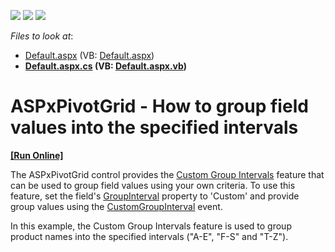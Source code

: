 <!-- default badges list -->
![](https://img.shields.io/endpoint?url=https://codecentral.devexpress.com/api/v1/VersionRange/128577020/22.1.7%2B)
[![](https://img.shields.io/badge/Open_in_DevExpress_Support_Center-FF7200?style=flat-square&logo=DevExpress&logoColor=white)](https://supportcenter.devexpress.com/ticket/details/T590073)
[![](https://img.shields.io/badge/📖_How_to_use_DevExpress_Examples-e9f6fc?style=flat-square)](https://docs.devexpress.com/GeneralInformation/403183)
<!-- default badges end -->
<!-- default file list -->
*Files to look at*:

* [Default.aspx](./CS/CustomGroupInterval/Default.aspx) (VB: [Default.aspx](./VB/CustomGroupInterval/Default.aspx))
* **[Default.aspx.cs](./CS/CustomGroupInterval/Default.aspx.cs) (VB: [Default.aspx.vb](./VB/CustomGroupInterval/Default.aspx.vb))**
<!-- default file list end -->
# ASPxPivotGrid - How to group field values into the specified intervals
<!-- run online -->
**[[Run Online]](https://codecentral.devexpress.com/t590073/)**
<!-- run online end -->


<p>The ASPxPivotGrid control provides the <a href="https://documentation.devexpress.com/AspNet/7268/ASP-NET-WebForms-Controls/Pivot-Grid/Data-Shaping/Grouping">Custom Group Intervals</a> feature that can be used to group field values using your own criteria. To use this feature, set the field's <a href="https://documentation.devexpress.com/CoreLibraries/DevExpress.XtraPivotGrid.PivotGridFieldBase.GroupInterval.property">GroupInterval</a> property to 'Custom' and provide group values using the <a href="https://documentation.devexpress.com/WindowsForms/DevExpress.XtraPivotGrid.PivotGridControl.CustomGroupInterval.event">CustomGroupInterval</a> event.</p>
<p>In this example, the Custom Group Intervals feature is used to group product names into the specified intervals ("A-E", "F-S" and "T-Z").</p>

<br/>


